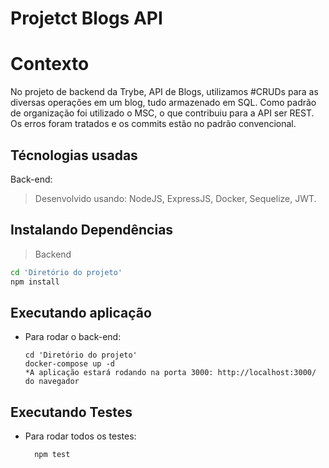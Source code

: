 # Projetct Blogs API
# Contexto
No projeto de backend da Trybe, API de Blogs, utilizamos #CRUDs para as diversas operações em um blog, tudo armazenado em SQL. Como padrão de organização foi utilizado o MSC, o que contribuiu para a API ser REST. Os erros foram tratados e os commits estão no padrão convencional.
## Técnologias usadas
Back-end:
> Desenvolvido usando: NodeJS, ExpressJS, Docker, Sequelize, JWT.
## Instalando Dependências
> Backend
```bash
cd 'Diretório do projeto'
npm install
```
## Executando aplicação
* Para rodar o back-end:
  ```
  cd 'Diretório do projeto'
  docker-compose up -d
  *A aplicação estará rodando na porta 3000: http://localhost:3000/ do navegador
  ```
## Executando Testes
* Para rodar todos os testes:
  ```
    npm test
  ```














